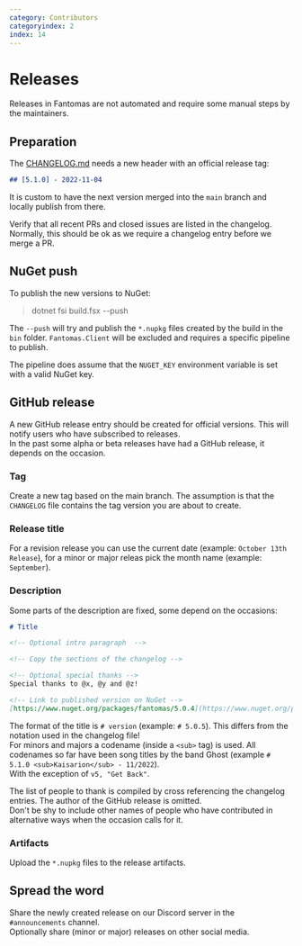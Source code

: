 ```yaml
---
category: Contributors
categoryindex: 2
index: 14
---
```

# Releases

Releases in Fantomas are not automated and require some manual steps by the maintainers.

## Preparation

The [CHANGELOG.md](https://github.com/fsprojects/fantomas/blob/main/CHANGELOG.md) needs a new header with an official release tag:

```md
## [5.1.0] - 2022-11-04
```

It is custom to have the next version merged into the `main` branch and locally publish from there.

Verify that all recent PRs and closed issues are listed in the changelog. Normally, this should be ok as we require a changelog entry before we merge a PR.

## NuGet push

To publish the new versions to NuGet:

> dotnet fsi build.fsx --push

The `--push` will try and publish the `*.nupkg` files created by the build in the `bin` folder.
`Fantomas.Client` will be excluded and requires a specific pipeline to publish.

The pipeline does assume that the `NUGET_KEY` environment variable is set with a valid NuGet key.

## GitHub release

A new GitHub release entry should be created for official versions. This will notify users who have subscribed to releases.  
In the past some alpha or beta releases have had a GitHub release, it depends on the occasion.

### Tag

Create a new tag based on the main branch. The assumption is that the `CHANGELOG` file contains the tag version you are about to create.

### Release title

For a revision release you can use the current date (example: `October 13th Release`), for a minor or major releas pick the month name (example: `September`).

### Description

Some parts of the description are fixed, some depend on the occasions:

```md
# Title

<!-- Optional intro paragraph  -->

<!-- Copy the sections of the changelog -->

<!-- Optional special thanks -->
Special thanks to @x, @y and @z!

<!-- Link to published version on NuGet -->
[https://www.nuget.org/packages/fantomas/5.0.4](https://www.nuget.org/packages/fantomas/5.0.4)
```

The format of the title is `# version` (example: `# 5.0.5`). This differs from the notation used in the changelog file!  
For minors and majors a codename (inside a `<sub>` tag) is used. All codenames so far have been song titles by the band Ghost (example `# 5.1.0 <sub>Kaisarion</sub> - 11/2022`).  
With the exception of `v5, "Get Back"`.

The list of people to thank is compiled by cross referencing the changelog entries. The author of the GitHub release is omitted.  
Don't be shy to include other names of people who have contributed in alternative ways when the occasion calls for it.

### Artifacts

Upload the `*.nupkg` files to the release artifacts.

## Spread the word

Share the newly created release on our Discord server in the `#announcements` channel.  
Optionally share (minor or major) releases on other social media. 

<fantomas-nav previous="./Updating%20the%20compiler.html" next="./Glossary.html"></fantomas-nav>
